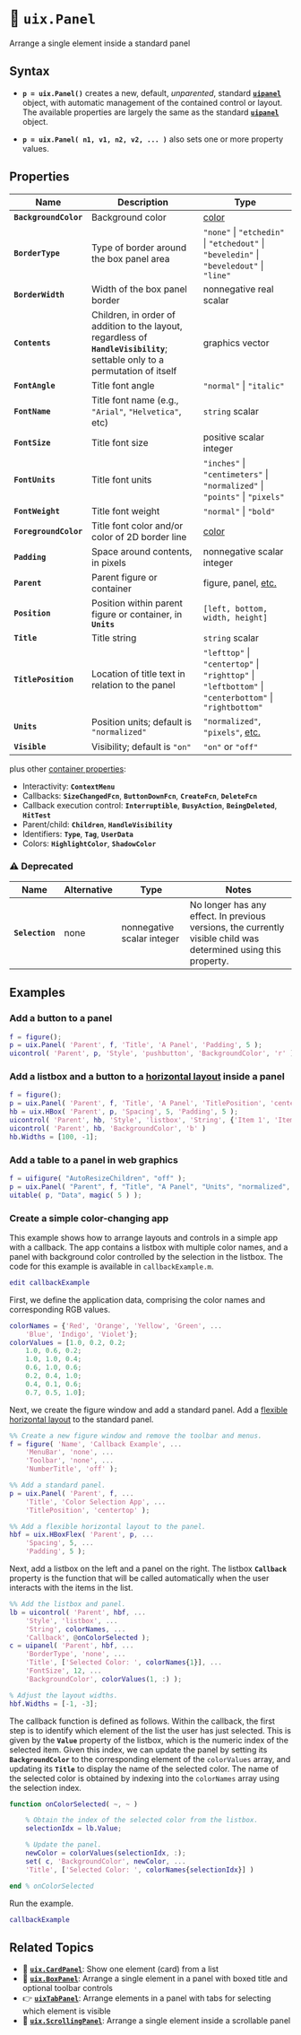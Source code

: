 # :page_facing_up: **`uix.Panel`**

Arrange a single element inside a standard panel

## Syntax

* **`p = uix.Panel()`** creates a new, default, *unparented*, standard [**`uipanel`**](https://www.mathworks.com/help/matlab/ref/uipanel.html) object, with automatic management of the contained control or layout. The available properties are largely the same as the standard [**`uipanel`**](https://www.mathworks.com/help/matlab/ref/uipanel.html) object.

* **`p = uix.Panel( n1, v1, n2, v2, ... )`** also sets one or more property values.

## Properties

| Name | Description | Type |
| --- | --- | --- |
| **`BackgroundColor`** | Background color | [color](https://www.mathworks.com/help/matlab/creating_plots/specify-plot-colors.html) |
| **`BorderType`** | Type of border around the box panel area | `"none"` \| `"etchedin"` \| `"etchedout"` \| `"beveledin"` \| `"beveledout"` \| `"line"` |
| **`BorderWidth`** | Width of the box panel border | nonnegative real scalar |
| **`Contents`** | Children, in order of addition to the layout, regardless of **`HandleVisibility`**; settable only to a permutation of itself | graphics vector |
| **`FontAngle`** | Title font angle | `"normal"` \| `"italic"` |
| **`FontName`** | Title font name (e.g., `"Arial"`, `"Helvetica"`, etc) | `string` scalar |
| **`FontSize`** | Title font size | positive scalar integer |
| **`FontUnits`** | Title font units | `"inches"` \| `"centimeters"` \| `"normalized"` \| `"points"` \| `"pixels"` |
| **`FontWeight`** | Title font weight | `"normal"` \| `"bold"` |
| **`ForegroundColor`** | Title font color and/or color of 2D border line | [color](https://www.mathworks.com/help/matlab/creating_plots/specify-plot-colors.html) |
| **`Padding`** | Space around contents, in pixels | nonnegative scalar integer |
| **`Parent`** | Parent figure or container | figure, panel, [etc.](https://www.mathworks.com/help/matlab/ref/matlab.ui.container.panel-properties.html#mw_e4809363-1f35-4bc7-89f8-36ed9cccb017) |
| **`Position`** | Position within parent figure or container, in **`Units`** | `[left, bottom, width, height]` |
| **`Title`** | Title string | `string` scalar |
| **`TitlePosition`** | Location of title text in relation to the panel | `"lefttop"` \| `"centertop"` \| `"righttop"` \| `"leftbottom"` \| `"centerbottom"` \| `"rightbottom"` |
| **`Units`** | Position units; default is `"normalized"` | `"normalized"`, `"pixels"`, [etc.](https://www.mathworks.com/help/matlab/ref/matlab.ui.container.panel-properties.html#bub8wap-1_sep_shared-Position) |
| **`Visible`** | Visibility; default is `"on"` | `"on"` or `"off"` |

plus other [container properties](https://www.mathworks.com/help/matlab/ref/matlab.ui.container.panel-properties.html):
* Interactivity: **`ContextMenu`**
* Callbacks: **`SizeChangedFcn`**, **`ButtonDownFcn`**, **`CreateFcn`**, **`DeleteFcn`**
* Callback execution control: **`Interruptible`**, **`BusyAction`**, **`BeingDeleted`**, **`HitTest`**
* Parent/child: **`Children`**, **`HandleVisibility`**
* Identifiers: **`Type`**, **`Tag`**, **`UserData`**
* Colors: **`HighlightColor`**, **`ShadowColor`**

### :warning: Deprecated

| Name | Alternative | Type | Notes |
| --- | --- | --- | --- |
| **`Selection`** | none | nonnegative scalar integer | No longer has any effect. In previous versions, the currently visible child was determined using this property. |

## Examples

### Add a button to a panel

```matlab
f = figure();
p = uix.Panel( 'Parent', f, 'Title', 'A Panel', 'Padding', 5 );
uicontrol( 'Parent', p, 'Style', 'pushbutton', 'BackgroundColor', 'r' )
```

### Add a listbox and a button to a [horizontal layout](uixHBox.md) inside a panel

```matlab
f = figure();
p = uix.Panel( 'Parent', f, 'Title', 'A Panel', 'TitlePosition', 'centertop' );
hb = uix.HBox( 'Parent', p, 'Spacing', 5, 'Padding', 5 );
uicontrol( 'Parent', hb, 'Style', 'listbox', 'String', {'Item 1', 'Item 2'} )
uicontrol( 'Parent', hb, 'BackgroundColor', 'b' )
hb.Widths = [100, -1];
```

### Add a table to a panel in web graphics

```matlab
f = uifigure( "AutoResizeChildren", "off" );
p = uix.Panel( "Parent", f, "Title", "A Panel", "Units", "normalized", "Position", [0.05, 0.05, 0.90, 0.90] );
uitable( p, "Data", magic( 5 ) );
```

### Create a simple color-changing app

This example shows how to arrange layouts and controls in
a simple app with a callback. The app contains a listbox with multiple color names, and a panel with background color controlled by the selection in the listbox. The code for this example is available in `callbackExample.m`.

```matlab
edit callbackExample 
```

First, we define the application data, comprising the color names and corresponding RGB values.

```matlab
colorNames = {'Red', 'Orange', 'Yellow', 'Green', ...
    'Blue', 'Indigo', 'Violet'};
colorValues = [1.0, 0.2, 0.2;
    1.0, 0.6, 0.2;
    1.0, 1.0, 0.4;
    0.6, 1.0, 0.6;
    0.2, 0.4, 1.0;
    0.4, 0.1, 0.6;
    0.7, 0.5, 1.0]; 
```

Next, we create the figure window and add a standard panel. Add a [flexible horizontal layout](uixHBox.md) to the standard panel.

```matlab
%% Create a new figure window and remove the toolbar and menus.
f = figure( 'Name', 'Callback Example', ...
    'MenuBar', 'none', ...
    'Toolbar', 'none', ...
    'NumberTitle', 'off' );

%% Add a standard panel.
p = uix.Panel( 'Parent', f, ...
    'Title', 'Color Selection App', ...
    'TitlePosition', 'centertop' );

%% Add a flexible horizontal layout to the panel.
hbf = uix.HBoxFlex( 'Parent', p, ...
    'Spacing', 5, ...
    'Padding', 5 ); 
```

Next, add a listbox on the left and a panel on the right. The listbox **`Callback`** property is the function that will be called automatically when the user interacts with the items in the list.

```matlab
%% Add the listbox and panel.
lb = uicontrol( 'Parent', hbf, ...
    'Style', 'listbox', ...
    'String', colorNames, ...    
    'Callback', @onColorSelected );
c = uipanel( 'Parent', hbf, ...
    'BorderType', 'none', ...
    'Title', ['Selected Color: ', colorNames{1}], ...    
    'FontSize', 12, ...
    'BackgroundColor', colorValues(1, :) );

% Adjust the layout widths.
hbf.Widths = [-1, -3]; 
```

The callback function is defined as follows. Within the callback, the first step is to identify which element of the list the user has just selected. This is given by the **`Value`** property of the listbox, which is the numeric index of the selected item. Given this index, we can update the panel by setting its **`BackgroundColor`** to the corresponding element of the `colorValues` array, and updating its **`Title`** to display the name of the selected color. The name of the selected color is obtained by indexing into the `colorNames` array using the selection index.

```matlab
function onColorSelected( ~, ~ )

    % Obtain the index of the selected color from the listbox.
    selectionIdx = lb.Value;

    % Update the panel.
    newColor = colorValues(selectionIdx, :);
    set( c, 'BackgroundColor', newColor, ...
    'Title', ['Selected Color: ', colorNames{selectionIdx}] )

end % onColorSelected 
```

Run the example.

```matlab
callbackExample
```

## Related Topics
* :card_index: [**`uix.CardPanel`**](uixCardPanel.md): Show one element (card) from a list
* :black_square_button: [**`uix.BoxPanel`**](uixBoxPanel.md): Arrange a single element in a panel with boxed title and optional toolbar controls
* :point_right: [**`uixTabPanel`**](uixTabPanel.md): Arrange elements in a panel with tabs for selecting which element is visible
* :scroll: [**`uix.ScrollingPanel`**](uixScrollingPanel.md): Arrange a single element inside a scrollable panel